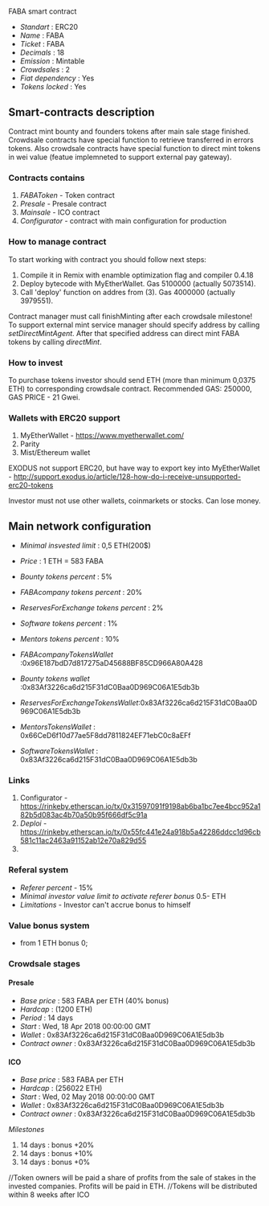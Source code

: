 
# 
  FABA smart contract

* _Standart_        : ERC20
* _Name_            : FABA 
* _Ticket_          : FABA
* _Decimals_        : 18
* _Emission_        : Mintable
* _Crowdsales_      : 2
* _Fiat dependency_ : Yes
* _Tokens locked_   : Yes

## Smart-contracts description

Contract mint bounty and founders tokens after main sale stage finished. 
Crowdsale contracts have special function to retrieve transferred in errors tokens.
Also crowdsale contracts have special function to direct mint tokens in wei value (featue implemneted to support external pay gateway).

### Contracts contains
1. _FABAToken_ - Token contract
2. _Presale_ - Presale contract
3. _Mainsale_ - ICO contract
4. _Configurator_ - contract with main configuration for production

### How to manage contract
To start working with contract you should follow next steps:
1. Compile it in Remix with enamble optimization flag and compiler 0.4.18
2. Deploy bytecode with MyEtherWallet. Gas 5100000 (actually 5073514).
3. Call 'deploy' function on addres from (3). Gas 4000000 (actually 3979551). 

Contract manager must call finishMinting after each crowdsale milestone!
To support external mint service manager should specify address by calling _setDirectMintAgent_. After that specified address can direct mint FABA tokens by calling _directMint_.

### How to invest
To purchase tokens investor should send ETH (more than minimum 0,0375 ETH) to corresponding crowdsale contract.
Recommended GAS: 250000, GAS PRICE - 21 Gwei.

### Wallets with ERC20 support
1. MyEtherWallet - https://www.myetherwallet.com/
2. Parity 
3. Mist/Ethereum wallet

EXODUS not support ERC20, but have way to export key into MyEtherWallet - http://support.exodus.io/article/128-how-do-i-receive-unsupported-erc20-tokens

Investor must not use other wallets, coinmarkets or stocks. Can lose money.

## Main network configuration

* _Minimal insvested limit_     : 0,5 ETH(200$)
* _Price_                       : 1 ETH = 583 FABA
* _Bounty tokens percent_       : 5% 
* _FABAcompany tokens percent_  : 20% 
* _ReservesForExchange tokens percent_  : 2%
* _Software tokens percent_     : 1% 
* _Mentors tokens percent_      : 10% 

* _FABAcompanyTokensWallet_     :0x96E187bdD7d817275aD45688BF85CD966A80A428
* _Bounty tokens wallet_        :0x83Af3226ca6d215F31dC0Baa0D969C06A1E5db3b
* _ReservesForExchangeTokensWallet_:0x83Af3226ca6d215F31dC0Baa0D969C06A1E5db3b
* _MentorsTokensWallet_         : 0x66CeD6f10d77ae5F8dd7811824EF71ebC0c8aEFf
* _SoftwareTokensWallet_        : 0x83Af3226ca6d215F31dC0Baa0D969C06A1E5db3b
### Links
1. Configurator -https://rinkeby.etherscan.io/tx/0x31597091f9198ab6ba1bc7ee4bcc952a182b5d083ac4b70a50b95f666df5c91a
2. _Deploi_ -https://rinkeby.etherscan.io/tx/0x55fc441e24a918b5a42286ddcc1d96cb581c11ac2463a91152ab12e70a829d55
3.
### Referal system
* _Referer percent_ - 15%
* _Minimal investor value limit to activate referer bonus_ 0.5- ETH
* _Limitations_ - Investor сan't accrue bonus to himself


### Value bonus system

* from 1 ETH bonus 0;



### Crowdsale stages

#### Presale
* _Base price_                 : 583 FABA per ETH (40% bonus)
* _Hardcap_                    : (1200 ETH)
* _Period_                     : 14 days 
* _Start_                      : Wed, 18 Apr 2018 00:00:00 GMT
* _Wallet_                     : 0x83Af3226ca6d215F31dC0Baa0D969C06A1E5db3b
* _Contract owner_             : 0x83Af3226ca6d215F31dC0Baa0D969C06A1E5db3b

#### ICO
* _Base price_                 : 583 FABA per ETH
* _Hardcap_                    : (256022 ETH)
* _Start_                      : Wed, 02 May 2018 00:00:00 GMT
* _Wallet_                     : 0x83Af3226ca6d215F31dC0Baa0D969C06A1E5db3b
* _Contract owner_             : 0x83Af3226ca6d215F31dC0Baa0D969C06A1E5db3b

_Milestones_
1. 14 days                      : bonus +20% 
2. 14 days                      : bonus +10% 
3. 14 days                      : bonus +0% 


//Token owners will be paid a share of profits from the sale of stakes in the invested companies. Profits will be paid in ETH.
//Tokens will be distributed within 8 weeks after ICO

